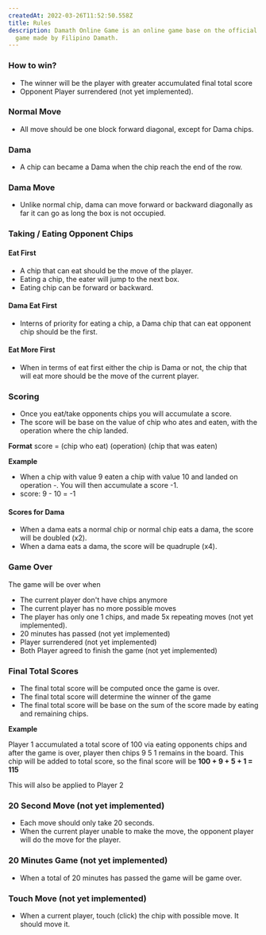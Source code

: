 ```yaml
---
createdAt: 2022-03-26T11:52:50.558Z
title: Rules
description: Damath Online Game is an online game base on the official board
  game made by Filipino Damath.
---
```


### How to win?
- The winner will be the player with greater accumulated final total score
- Opponent Player surrendered (not yet implemented).

### Normal Move
- All move should be one block forward diagonal, except for Dama chips.

### Dama
- A chip can became a Dama when the chip reach the end of the row.

### Dama Move
- Unlike normal chip, dama can move forward or backward diagonally as far it can go as long the box is not occupied.

### Taking / Eating Opponent Chips
#### Eat First
- A chip that can eat should be the move of the player.
- Eating a chip, the eater will jump to the next box.
- Eating chip can be forward or backward.

#### Dama Eat First
- Interns of priority for eating a chip, a Dama chip that can eat opponent chip should be the first.

#### Eat More First
- When in terms of eat first either the chip is Dama or not, the chip that will eat more should be the move of the current player.

### Scoring
- Once you eat/take opponents chips you will accumulate a score.
- The score will be base on the value of chip who ates and eaten, with the operation where the chip landed.

**Format**
score = (chip who eat) (operation) (chip that was eaten)

**Example**
- When a chip with value 9 eaten a chip with value 10 and landed on operation -. You will then accumulate a score -1.
- score: 9 - 10 = -1

#### Scores for Dama
- When a dama eats a normal chip or normal chip eats a dama, the score will be doubled (x2).
- When a dama eats a dama, the score will be quadruple (x4).

### Game Over
The game will be over when
- The current player don't have chips anymore
- The current player has no more possible moves
- The player has only one 1 chips, and made 5x repeating moves (not yet implemented).
- 20 minutes has passed (not yet implemented)
- Player surrendered (not yet implemented)
- Both Player agreed to finish the game (not yet implemented)

### Final Total Scores
- The final total score will be computed once the game is over.
- The final total score will determine the winner of the game
- The final total score will be base on the sum of the score made by eating and remaining chips.

**Example**

Player 1 accumulated a total score of 100 via eating opponents chips and after the game is over,
player then chips 9 5 1 remains in the board.
This chip will be added to total score, so the final score will be **100 + 9 + 5 + 1 = 115**

This will also be applied to Player 2

### 20 Second Move (not yet implemented)
- Each move should only take 20 seconds.
- When the current player unable to make the move, the opponent player will do the move for the player.

### 20 Minutes Game (not yet implemented)
- When a total of 20 minutes has passed the game will be game over.

### Touch Move (not yet implemented)
- When a current player, touch (click) the chip with possible move. It should move it.


